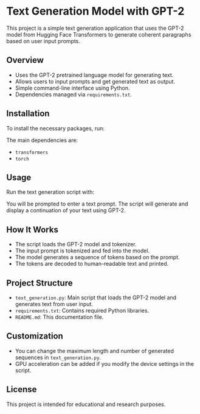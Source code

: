 # Text Generation Model with GPT-2

This project is a simple text generation application that uses the GPT-2 model from Hugging Face Transformers to generate coherent paragraphs based on user input prompts.

## Overview

- Uses the GPT-2 pretrained language model for generating text.
- Allows users to input prompts and get generated text as output.
- Simple command-line interface using Python.
- Dependencies managed via `requirements.txt`.

## Installation

To install the necessary packages, run:


The main dependencies are:
- `transformers`
- `torch`

## Usage

Run the text generation script with:


You will be prompted to enter a text prompt. The script will generate and display a continuation of your text using GPT-2.

## How It Works

- The script loads the GPT-2 model and tokenizer.
- The input prompt is tokenized and fed into the model.
- The model generates a sequence of tokens based on the prompt.
- The tokens are decoded to human-readable text and printed.

## Project Structure

- `text_generation.py`: Main script that loads the GPT-2 model and generates text from user input.
- `requirements.txt`: Contains required Python libraries.
- `README.md`: This documentation file.

## Customization

- You can change the maximum length and number of generated sequences in `text_generation.py`.
- GPU acceleration can be added if you modify the device settings in the script.

## License

This project is intended for educational and research purposes.


